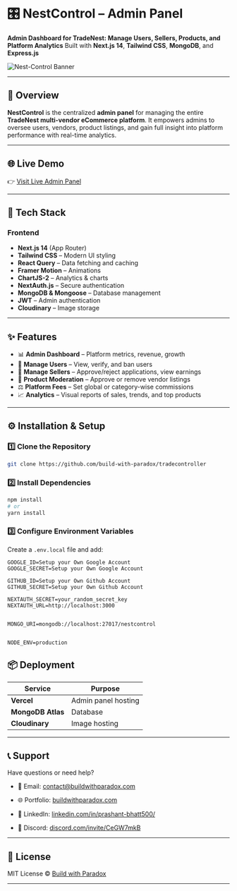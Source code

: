 # 🎛️ NestControl – Admin Panel

**Admin Dashboard for TradeNest: Manage Users, Sellers, Products, and Platform Analytics**
Built with **Next.js 14**, **Tailwind CSS**, **MongoDB**, and **Express.js**

![Nest-Control Banner](https://res.cloudinary.com/deduj0jrx/image/upload/v1747184622/nest-control_gkdahd.png) <!-- Optional -->


---

## 🚀 Overview

**NestControl** is the centralized **admin panel** for managing the entire **TradeNest multi-vendor eCommerce platform**. It empowers admins to oversee users, vendors, product listings, and gain full insight into platform performance with real-time analytics.

---

## 🌐 Live Demo

👉 [Visit Live Admin Panel](https://nestcontrol.vercel.app) 

---

## 🧰 Tech Stack

### Frontend

* **Next.js 14** (App Router)
* **Tailwind CSS** – Modern UI styling
* **React Query** – Data fetching and caching
* **Framer Motion** – Animations
* **ChartJS-2** – Analytics & charts
* **NextAuth.js** – Secure authentication
* **MongoDB & Mongoose** – Database management
* **JWT** – Admin authentication
* **Cloudinary** – Image storage

---

## ✨ Features

* 📊 **Admin Dashboard** – Platform metrics, revenue, growth
* 👥 **Manage Users** – View, verify, and ban users
* 🏪 **Manage Sellers** – Approve/reject applications, view earnings
* 🛒 **Product Moderation** – Approve or remove vendor listings
* ⚖ **Platform Fees** – Set global or category-wise commissions
* 📈 **Analytics** – Visual reports of sales, trends, and top products

---


## ⚙️ Installation & Setup

### 1️⃣ Clone the Repository

```bash
git clone https://github.com/build-with-paradox/tradecontroller
```

### 2️⃣ Install Dependencies

```bash
npm install
# or
yarn install
```

### 3️⃣ Configure Environment Variables

Create a `.env.local` file and add:

```env
GOOGLE_ID=Setup your Own Google Account
GOOGLE_SECRET=Setup your Own Google Account

GITHUB_ID=Setup your Own Github Account
GITHUB_SECRET=Setup your Own Github Account

NEXTAUTH_SECRET=your_random_secret_key
NEXTAUTH_URL=http://localhost:3000


MONGO_URI=mongodb://localhost:27017/nestcontrol


NODE_ENV=production
```

## 📦 Deployment

| Service              | Purpose             |
| -------------------- | ------------------- |
| **Vercel**           | Admin panel hosting |
| **MongoDB Atlas**    | Database            |
| **Cloudinary**       | Image hosting       |

---

## 📞 Support

Have questions or need help?

* 📧 Email: [contact@buildwithparadox.com](mailto:contact@buildwithparadox.com)

* 🌐 Portfolio: [buildwithparadox.com](https://buildwithparadox.com)

* 💼 LinkedIn: [linkedin.com/in/prashant-bhatt500/](https://www.linkedin.com/in/prashant-bhatt500/)

* 💬 Discord: [discord.com/invite/CeGW7mkB](https://discord.com/invite/CeGW7mkB)

---

## 📄 License

MIT License © [Build with Paradox](https://github.com/build-with-paradox/)

---

